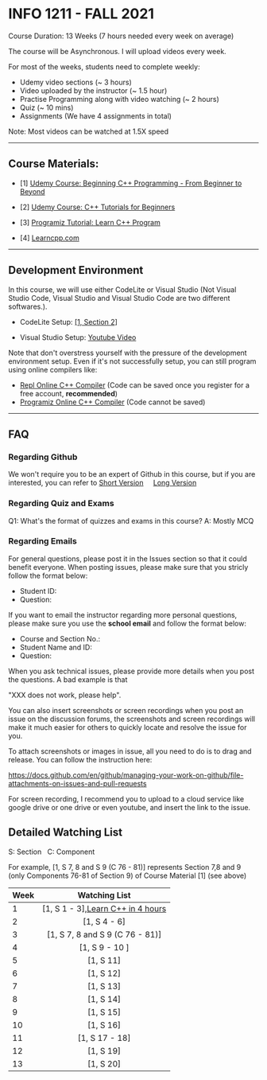 # INFO 1211 - FALL 2021

Course Duration: 13 Weeks (7 hours needed every week on average)

The course will be Asynchronous. I will upload videos every week. 

For most of the weeks, students need to complete weekly:

- Udemy video sections (~ 3 hours) 
- Video uploaded by the instructor (~ 1.5 hour) 
- Practise Programming along with video watching (~ 2 hours)
- Quiz (~ 10 mins)
- Assignments (We have 4 assignments in total)

Note: Most videos can be watched at 1.5X speed

---


## Course Materials:

- [1] [Udemy Course: Beginning C++ Programming - From Beginner to Beyond](https://www.udemy.com/course/beginning-c-plus-plus-programming/)

- [2] [Udemy Course: C++ Tutorials for Beginners](https://www.udemy.com/course/free-learn-c-tutorial-beginners)

- [3] [Programiz Tutorial: Learn C++ Program](https://www.programiz.com/cpp-programming)

- [4] [Learncpp.com](https://learncpp.com)

---


## Development Environment

In this course, we will use either CodeLite or Visual Studio (Not Visual Studio Code, Visual Studio and Visual Studio Code are two different softwares.). 

- CodeLite Setup: [[1, Section 2]](https://www.udemy.com/course/beginning-c-plus-plus-programming/learn/lecture/18801420#overview)

- Visual Studio  Setup: [Youtube Video](https://youtu.be/qeH9Xv_90KM)

Note that don't overstress yourself with the pressure of the development environment setup. Even if it's not successfully setup, you can still program using online compilers like:

- [Repl Online C++ Compiler](https://repl.it/languages/cpp) (Code can be saved once you register for a free account, **recommended**)
- [Programiz Online C++ Compiler](https://www.programiz.com/cpp-programming/online-compiler/) (Code cannot be saved)

---


## FAQ

### Regarding Github

We won't require you to be an expert of Github in this course, but if you are interested, you can refer to [Short Version](https://youtu.be/iv8rSLsi1xo) &nbsp; &nbsp;
   [Long Version](https://youtu.be/RGOj5yH7evk)
   

### Regarding Quiz and Exams

Q1: What's the format of quizzes and exams in this course? A: Mostly MCQ

### Regarding Emails
For general questions, please post it in the Issues section so that it could benefit everyone. When posting issues, please make sure that you stricly follow the format below: 

- Student ID:
- Question: 


If you want to email the instructor regarding more personal questions, please make sure you use the **school email** and follow the format below:

- Course and Section No.:
- Student Name and ID:
- Question:

When you ask technical issues, please provide more details when you post the questions. A bad example is that

"XXX does not work, please help". 

You can also insert screenshots or screen recordings when you post an issue on the discussion forums, the screenshots and screen recordings will  make it much easier for others to quickly locate and resolve the issue for you.

To attach screenshots or images in issue, all you need to do is to drag and release. You can follow the instruction here:

https://docs.github.com/en/github/managing-your-work-on-github/file-attachments-on-issues-and-pull-requests

For screen recording, I recommend you to upload to a cloud service like google drive or one drive or even youtube, and insert the link to the issue. 

## Detailed Watching List
 
S: Section  &nbsp; C: Component

For example, [1, S 7, 8 and S 9 (C 76 - 81)]    represents Section 7,8 and 9 (only Components 76-81 of Section 9) of Course Material [1] (see above)
 
| Week | Watching List                                                    | 
| -----|:----------------------------------------------------------------:| 
| 1    | [1, S 1 - 3],[Learn C++ in 4 hours](https://youtu.be/vLnPwxZdW4Y)|                        
| 2    | [1, S 4 - 6]                                                     |                       
| 3    | [1, S 7, 8 and S 9 (C 76 - 81)]                                  |                       
| 4    | [1, S 9 - 10 ]                                                   |                                                
| 5    | [1, S 11]                                                        |                       
| 6    | [1, S 12]                                                        |                       
| 7    | [1, S 13]                                                        |                       
| 8    | [1, S 14]                                                        |                        
| 9    | [1, S 15]                                                        |                       
| 10   | [1, S 16]                                                        |                        
| 11   | [1, S 17 - 18]                                                   |                       
| 12   | [1, S 19]                                                        |                       
| 13   | [1, S 20]                                                        |                       




